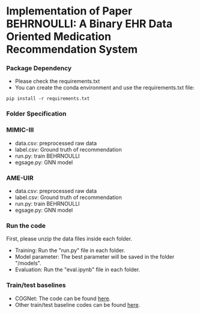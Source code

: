 # Implementation of Paper BEHRNOULLI: A Binary EHR Data Oriented Medication Recommendation System

### Package Dependency

- Please check the requirements.txt
- You can create the conda environment and use the requirements.txt file:

```
pip install -r requirements.txt
```

### Folder Specification

### MIMIC-III
 - data.csv: preprocessed raw data
 - label.csv:  Ground truth of recommendation
 - run.py: train BEHRNOULLI
 - egsage.py: GNN model

### AME-UIR
 - data.csv: preprocessed raw data
 - label.csv:  Ground truth of recommendation
 - run.py: train BEHRNOULLI
 - egsage.py: GNN model

### Run the code
First, please unzip the data files inside each folder.
 - Training: Run the "run.py" file in each folder.
 - Model parameter: The best parameter will be saved in the folder "/models".
 - Evaluation: Run the "eval.ipynb" file in each folder.

### Train/test baselines
- COGNet: The code can be found [here](https://github.com/BarryRun/COGNet).
- Other train/test baseline codes can be found [here](https://github.com/ycq091044/SafeDrug).
